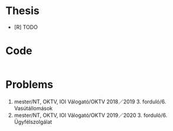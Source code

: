 # Thesis
- [R] TODO

# Code
```c++

```

# Problems
1. mester/NT, OKTV, IOI Válogató/OKTV 2018／2019 3. forduló/6. Vasútállomások
1. mester/NT, OKTV, IOI Válogató/OKTV 2019／2020 3. forduló/6. Ügyfélszolgálat